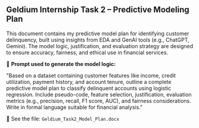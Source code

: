 ## Geldium Internship Task 2 – Predictive Modeling Plan

This document contains my predictive model plan for identifying customer delinquency, built using insights from EDA and GenAI tools (e.g., ChatGPT, Gemini). The model logic, justification, and evaluation strategy are designed to ensure accuracy, fairness, and ethical use in financial services.

🧠 **Prompt used to generate the model logic:**

"Based on a dataset containing customer features like income, credit utilization, payment history, and account tenure, outline a complete predictive model plan to classify delinquent accounts using logistic regression. Include pseudo-code, feature selection, justification, evaluation metrics (e.g., precision, recall, F1 score, AUC), and fairness considerations. Write in formal language suitable for financial analysis."

📄 See the file: `Geldium_Task2_Model_Plan.docx`
